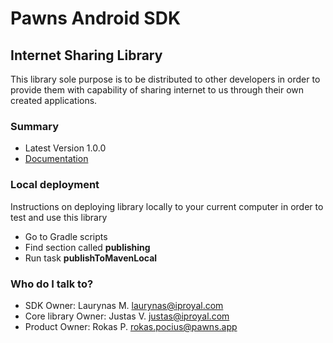 # Pawns Android SDK #

## Internet Sharing Library ##

This library sole purpose is to be distributed to other developers in order to provide them with capability of sharing internet to us through their own created applications.

### Summary ###

* Latest Version 1.0.0
* [Documentation](https://iproyal.atlassian.net/wiki/spaces/IPROYAL/pages/251625485/Mobile+Sdk)

### Local deployment ###

Instructions on deploying library locally to your current computer in order to test and use this library

* Go to Gradle scripts
* Find section called **publishing**
* Run task **publishToMavenLocal**

### Who do I talk to? ###

* SDK Owner:           Laurynas M.   laurynas@iproyal.com
* Core library Owner:  Justas V.     justas@iproyal.com
* Product Owner:       Rokas P.      rokas.pocius@pawns.app